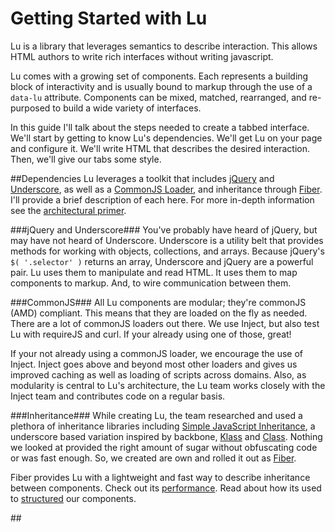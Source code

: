 # Getting Started with Lu

Lu is a library that leverages semantics to describe interaction. This allows HTML authors to write rich interfaces without writing javascript.

Lu comes with a growing set of components. Each represents a building block of interactivity and is usually bound to markup through the use of a `data-lu` attribute. Components can be mixed, matched, rearranged, and re-purposed to build a wide variety of interfaces.

In this guide I'll talk about the steps needed to create a tabbed interface. We'll start by getting to know Lu's dependencies. We'll get Lu on your page and configure it. We'll write HTML that describes the desired interaction. Then, we'll give our tabs some style.

##Dependencies
Lu leverages a toolkit that includes <a href="http://www.jquery.com" target="_blank">jQuery</a> and <a href="http://documentcloud.github.com/underscore/" target="_blank">Underscore</a>, as well as a <a href="https://github.com/linkedin/inject/" target="_blank">CommonJS Loader</a>, and inheritance through <a href="https://github.com/linkedin/fiber/" target="_blank">Fiber</a>. I'll provide a brief description of each here. For more in-depth information see the <a href="#">architectural primer</a>. 

###jQuery and Underscore###
You've probably have heard of jQuery, but may have not heard of Underscore. Underscore is a utility belt that provides methods for working with objects, collections, and arrays. Because jQuery's ```$( '.selector' )``` returns an array, Underscore and jQuery are a powerful pair. Lu uses them to manipulate and read HTML. It uses them to map components to markup. And, to wire communication between them.

###CommonJS###
All Lu components are modular; they're commonJS (AMD) compliant. This means that they are loaded on the fly as needed. There are a lot of commonJS loaders out there. We use Inject, but also test Lu with requireJS and curl. If your already using one of those, great!

If your not already using a commonJS loader, we encourage the use of Inject. Inject goes above and beyond most other loaders and gives us improved caching as well as loading of scripts across domains. Also, as modularity is central to Lu's architecture, the Lu team works closely with the Inject team and contributes code on a regular basis.

###Inheritance###
While creating Lu, the team researched and used a plethora of inheritance libraries including <a href="#" target="_blank">Simple JavaScript Inheritance</a>, a underscore based variation inspired by backbone, <a href="#" target="_blank">Klass</a> and <a href="#" target="_blank">Class</a>. Nothing we looked at provided the right amount of sugar without obfuscating code or was fast enough. So, we created are own and rolled it out as <a href="#">Fiber</a>.

Fiber provides Lu with a lightweight and fast way to describe inheritance between components. Check out its <a href="#" target="_blank">performance</a>. Read about how  its used to <a href="#">structured</a> our components.

##<script/>##

Start by downloading Lu and all of the dependencies: <a href="#">Lu</a>, <a href="#">jQuery</a>, <a href="#">Underscore</a>, <a href="#">Fiber</a>, <a href="#">Inject</a>.

Once you have everything downloaded make sure you have the following scripts to your page:

```html
<script src="[path_to_inject]"/>
<script src="[path_to_jquery]"/>
<script src="[path_to_underscore]"/>
<script src="[path_to_fiber]"/>
```
**jQuery, Fiber, and Underscore are commonJS compliant. You could manage the loading of these libraries with inject.**

The last script we need to add is a bootstrap and is disused in the next section.

```html
<script src="[path_to_lu-config]"/>
```

##Configuring Lu##
In the aptly named ```lu-config.js``` there's a configuration for using Lu with Inject. For more advanced configuration, please refer to Inject's <a href="#" target="_blank">Getting Started Guide</a> or to the manual of your commonJS loader.

```js
( function() {

  var PATH_TO_LU = '/scripts/libraries/lu/0.4.x/', 
    PATH_TO_LU_COMPONENTS = PATH_TO_LU + 'components/',
    PATH_TO_LU_MAPS = PATH_TO_LU + 'maps/';

  if( window.Inject ) {
    Inject.setModuleRoot('http://localhost/');
    //Rule for Components
    window.Inject.addRule( /^lu\//, {
      path: function( module ) {
        module = module.replace( 'lu/', '' );
        return PATH_TO_LU_COMPONENTS + module + '.js';
      }
    } );
    //Rule for Mappers
    window.Inject.addRule( /^lu-maps\//, {
      path: function( module ) {
        module = module.replace( 'lu-maps/', '' );
        return PATH_TO_LU_MAPS + module + '.js';
      }
    } );
    //Rule for Lu core
    window.Inject.addRule( /^lu/, {
      path: function( module ) {
        module = module.replace( 'lu-maps/', '' );
        return PATH_TO_LU_MAPS + module + '.js';
      }
    } );
  }

  require.ensure( ['lu', lu-map/Default'], function(){
    $( function(){
      Lu.execute( document );
    } );
  } );

} () );
```

Let's take apart this configuration and look at the important parts.

These lines are used to set the path to lu components. Edit them to point to your copy of Lu.
```js
var PATH_TO_LU = '/scripts/libraries/lu/0.4.x/', 
  PATH_TO_LU_COMPONENTS = PATH_TO_LU + 'components/',
  PATH_TO_LU_MAPS = PATH_TO_LU + 'maps/';
```

This line tells Inject the host to request files from. Change them to point to the location of Lu on your server. If your loading Lu from a remote server please see the <a href="#">inject guide</a> for cross domain loading.
```js
Inject.setModuleRoot('http://localhost/');
```

These rules tell inject how to map commonJS module Ids to files. For example the id of 'lu/Foo' maps to ````[PATH_TO_LU_COMPONENTS]foo.js``` Change thees rules at your own risk!

The last lines that we'll look at tell Inject to load Lu's core javascript, a default set of mappers, as well as to initialize Lu when the document is ready. Changes to the DOM after ```domready```, are picked up automatically. See our guide to mappers for more information on this.

Depending on your implementation you may want to remove thees lines and put it in your application's javascript.
```js
require.ensure( ['lu', lu-map/Default'], function(){
  $( function(){
    Lu.execute( document );
  } );
} );
```

If you've gotten this far the hard part is over. Let's write some HTML.

##Markup###
